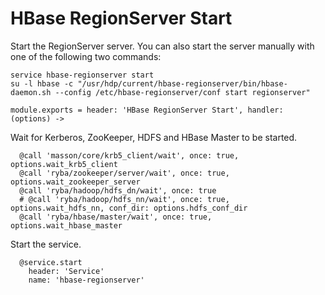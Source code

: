 
# HBase RegionServer Start

Start the RegionServer server. You can also start the server manually with one of the
following two commands:

```
service hbase-regionserver start
su -l hbase -c "/usr/hdp/current/hbase-regionserver/bin/hbase-daemon.sh --config /etc/hbase-regionserver/conf start regionserver"
```

    module.exports = header: 'HBase RegionServer Start', handler: (options) ->

Wait for Kerberos, ZooKeeper, HDFS and HBase Master to be started.

      @call 'masson/core/krb5_client/wait', once: true,  options.wait_krb5_client
      @call 'ryba/zookeeper/server/wait', once: true,  options.wait_zookeeper_server
      @call 'ryba/hadoop/hdfs_dn/wait', once: true
      # @call 'ryba/hadoop/hdfs_nn/wait', once: true,  options.wait_hdfs_nn, conf_dir: options.hdfs_conf_dir
      @call 'ryba/hbase/master/wait', once: true, options.wait_hbase_master

Start the service.

      @service.start
        header: 'Service'
        name: 'hbase-regionserver'
